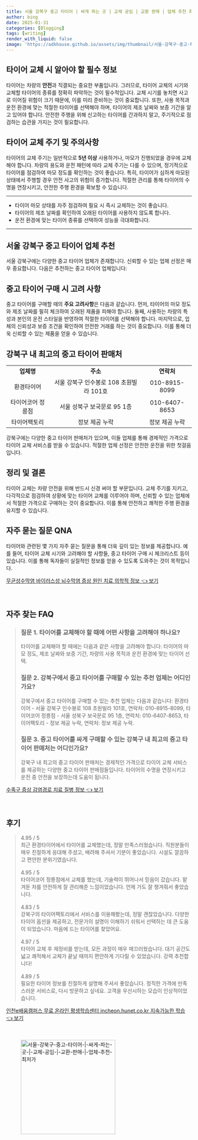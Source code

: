 ```yaml
---
title: 서울 강북구 중고 타이어 | 싸게 파는 곳 | 교체 공임 | 교환 판매 | 업체 추천 최저가
author: bing
date: 2025-01-31
categories: [Blogging]
tags: [writing]
render_with_liquid: false
image: 'https://adkhouse.github.io/assets/img/thumbnail/서울-강북구-중고-타이어-|-싸게-파는-곳-|-교체-공임-|-교환-판매-|-업체-추천-최저가.webp'
---
```



<h2 id='타이어 교체 필수 정보'>타이어 교체 시 알아야 할 필수 정보</h2>

<p>타이어는 차량의 <b>안전</b>과 직결되는 중요한 부품입니다. 그러므로, 타이어 교체의 시기와 교체할 타이어의 종류를 정확히 파악하는 것이 필수적입니다. 교체 시기를 놓치면 사고로 이어질 위험이 크기 때문에, 이를 미리 준비하는 것이 중요합니다. 또한, 사용 목적과 운전 환경에 맞는 적절한 타이어를 선택해야 하며, 타이어의 제조 날짜와 보증 기간을 알고 있어야 합니다. 안전한 주행을 위해 신고하는 타이어를 간과하지 말고, 주기적으로 점검하는 습관을 가지는 것이 필요합니다.</p>

<h2 id='타이어 교체 주기 및 주의사항'>타이어 교체 주기 및 주의사항</h2>

<p>타이어의 교체 주기는 일반적으로 <b>5년 이상</b> 사용하거나, 마모가 진행되었을 경우에 교체해야 합니다. 차량의 용도와 운전 패턴에 따라 교체 주기는 다를 수 있으며, 정기적으로 타이어를 점검하여 마모 정도를 확인하는 것이 좋습니다. 특히, 타이어가 심하게 마모된 상태에서 주행할 경우 안전 사고의 위험이 증가합니다. 적절한 관리를 통해 타이어의 수명을 연장시키고, 안전한 주행 환경을 확보할 수 있습니다.</p>

<hr />

<ul>
    <li>타이어 마모 상태를 자주 점검하여 필요 시 즉시 교체하는 것이 좋습니다.</li>
    <li>타이어의 제조 날짜를 확인하여 오래된 타이어를 사용하지 않도록 합니다.</li>
    <li>운전 환경에 맞는 타이어 종류를 선택하여 성능을 극대화합니다.</li>
</ul>

<hr />

<h2 id='서울 강북구 중고 타이어 업체 추천'>서울 강북구 중고 타이어 업체 추천</h2>

<p>서울 강북구에는 다양한 중고 타이어 업체가 존재합니다. 신뢰할 수 있는 업체 선정은 매우 중요합니다. 다음은 추천하는 중고 타이어 업체입니다:</p>

<h2 id='중고 타이어 구매 시 고려 사항'>중고 타이어 구매 시 고려 사항</h2>

<p>중고 타이어를 구매할 때의 <b>주요 고려사항</b>은 다음과 같습니다. 먼저, 타이어의 마모 정도와 제조 날짜를 필히 체크하여 오래된 제품을 피해야 합니다. 둘째, 사용하는 차량의 특성과 본인의 운전 스타일을 반영하여 적절한 타이어를 선택해야 합니다. 마지막으로, 업체의 신뢰성과 보증 조건을 확인하여 안전한 거래를 하는 것이 중요합니다. 이를 통해 더욱 신뢰할 수 있는 제품을 얻을 수 있습니다.</p>

<h2 id='강북구 내 최고의 중고 타이어 판매처'>강북구 내 최고의 중고 타이어 판매처</h2>

<table>
    <tr>
        <td style="text-align: center; height: 17px;"><b>업체명</b></td>
        <td style="text-align: center; height: 17px;"><b>주소</b></td>
        <td style="text-align: center; height: 17px;"><b>연락처</b></td>
    </tr>
    <tr>
        <td style="text-align: center; height: 17px;">환경타이어</td>
        <td style="text-align: center; height: 17px;">서울 강북구 인수봉로 108 초원빌라 101호</td>
        <td style="text-align: center; height: 17px;">010-8915-8099</td>
    </tr>
    <tr>
        <td style="text-align: center; height: 17px;">타이어코어 정릉점</td>
        <td style="text-align: center; height: 17px;">서울 성북구 보국문로 95 1층</td>
        <td style="text-align: center; height: 17px;">010-6407-8653</td>
    </tr>
    <tr>
        <td style="text-align: center; height: 17px;">타이어팩토리</td>
        <td style="text-align: center; height: 17px;">정보 제공 누락</td>
        <td style="text-align: center; height: 17px;">정보 제공 누락</td>
    </tr>
</table>

<p>강북구에는 다양한 중고 타이어 판매처가 있으며, 이들 업체를 통해 경제적인 가격으로 타이어 교체 서비스를 받을 수 있습니다. 적절한 업체 선정은 안전한 운전을 위한 첫걸음입니다.</p>

<h2 id='정리 및 결론'>정리 및 결론</h2>

<p>타이어 교체는 차량 안전을 위해 반드시 신경 써야 할 부문입니다. 교체 주기를 지키고, 다각적으로 점검하여 상황에 맞는 타이어 교체를 이루어야 하며, 신뢰할 수 있는 업체에서 적절한 가격으로 구매하는 것이 중요합니다. 이를 통해 안전하고 쾌적한 주행 환경을 유지할 수 있습니다.</p>

<h2 id='자주 묻는 질문 QNA'>자주 묻는 질문 QNA</h2>

<p>타이어와 관련된 몇 가지 자주 묻는 질문을 통해 더욱 깊이 있는 정보를 제공합니다. 예를 들어, 타이어 교체 시기와 고려해야 할 사항들, 중고 타이어 구매 시 체크리스트 등이 있습니다. 이를 통해 독자들이 실질적인 정보를 얻을 수 있도록 도와주는 것이 목적입니다.</p>


<p><a class="click-button" title="무균성수막염 바이러스성 뇌수막염 증상 원인 치료 의학적 정보" href="https://adkhouse.github.io/posts/%EB%AC%B4%EA%B7%A0%EC%84%B1%EC%88%98%EB%A7%89%EC%97%BC-%EB%B0%94%EC%9D%B4%EB%9F%AC%EC%8A%A4%EC%84%B1-%EB%87%8C%EC%88%98%EB%A7%89%EC%97%BC-%EC%A6%9D%EC%83%81-%EC%9B%90%EC%9D%B8-%EC%B9%98%EB%A3%8C-%EC%9D%98%ED%95%99%EC%A0%81-%EC%A0%95%EB%B3%B4/" rel="dofollow">무균성수막염 바이러스성 뇌수막염 증상 원인 치료 의학적 정보 👈 보기</a></p><br>
<h2 id='자주_찾는_FAQ'>자주 찾는 FAQ</h2>
<div itemscope="" itemtype="https://schema.org/FAQPage"> 
<blockquote> 
<div itemscope="" itemprop="mainEntity" itemtype="https://schema.org/Question"> 
<h3 itemprop="name">질문 1. 타이어를 교체해야 할 때에 어떤 사항을 고려해야 하나요?</h3> 
<div itemscope="" itemprop="acceptedAnswer" itemtype="https://schema.org/Answer"> 
<span itemprop="text"> 
<p>타이어를 교체해야 할 때에는 다음과 같은 사항을 고려해야 합니다: 타이어의 마모 정도, 제조 날짜와 보증 기간, 차량의 사용 목적과 운전 환경에 맞는 타이어 선택.</p> 
</span> 
</div> 
</div> 

<div itemscope="" itemprop="mainEntity" itemtype="https://schema.org/Question"> 
<h3 itemprop="name">질문 2. 강북구에서 중고 타이어를 구매할 수 있는 추천 업체는 어디인가요?</h3> 
<div itemscope="" itemprop="acceptedAnswer" itemtype="https://schema.org/Answer"> 
<span itemprop="text"> 
<p>강북구에서 중고 타이어를 구매할 수 있는 추천 업체는 다음과 같습니다: 환경타이어 - 서울 강북구 인수봉로 108 초원빌라 101호, 연락처: 010-8915-8099, 타이어코어 정릉점 - 서울 성북구 보국문로 95 1층, 연락처: 010-6407-8653, 타이어팩토리 - 정보 제공 누락, 연락처: 정보 제공 누락.</p> 
</span> 
</div> 
</div> 

<div itemscope="" itemprop="mainEntity" itemtype="https://schema.org/Question"> 
<h3 itemprop="name">질문 3. 중고 타이어를 싸게 구매할 수 있는 강북구 내 최고의 중고 타이어 판매처는 어디인가요?</h3> 
<div itemscope="" itemprop="acceptedAnswer" itemtype="https://schema.org/Answer"> 
<span itemprop="text"> 
<p>강북구 내 최고의 중고 타이어 판매처는 경제적인 가격으로 타이어 교체 서비스를 제공하는 다양한 중고 타이어 판매점들입니다. 타이어의 수명을 연장시키고 운전 중 안전을 보장하는데 도움이 됩니다.</p> 
</span> 
</div> 
</div> 
</blockquote> 
</div>
<p><a class="click-button" title="수족구 증상 감염경로 치료 질병 정보" href="https://adkhouse.github.io/posts/%EC%88%98%EC%A1%B1%EA%B5%AC-%EC%A6%9D%EC%83%81-%EA%B0%90%EC%97%BC%EA%B2%BD%EB%A1%9C-%EC%B9%98%EB%A3%8C-%EC%A7%88%EB%B3%91-%EC%A0%95%EB%B3%B4/" rel="dofollow">수족구 증상 감염경로 치료 질병 정보 👈 보기</a></p><br>
<h2 id='후기'>후기</h2>
<div itemscope itemtype="https://schema.org/Product">
  <blockquote>
  <div itemprop="review" itemscope itemtype="https://schema.org/Review">
      <div itemprop="reviewRating" itemscope itemtype="https://schema.org/Rating"> <span itemprop="ratingValue">4.95</span> / <span itemprop="bestRating">5</span> </div>
      <span itemprop="reviewBody">최근 환경타이어에서 타이어를 교체했는데, 정말 만족스러웠습니다. 직원분들이 매우 친절하게 응대해 주셨고, 배려해 주셔서 기분이 좋았습니다. 시설도 깔끔하고 편안한 분위기였습니다.</span>
  </div>
  <br>
  <div itemprop="review" itemscope itemtype="https://schema.org/Review">
      <div itemprop="reviewRating" itemscope itemtype="https://schema.org/Rating"> <span itemprop="ratingValue">4.95</span> / <span itemprop="bestRating">5</span> </div>
      <span itemprop="reviewBody">타이어코어 정릉점에서 교체를 했는데, 기술력이 뛰어나서 믿음이 갔습니다. 맡겨둔 차를 안전하게 잘 관리해준 느낌이었습니다. 언제 가도 잘 챙겨줘서 좋았습니다.</span>
  </div>
  <br>
  <div itemprop="review" itemscope itemtype="https://schema.org/Review">
      <div itemprop="reviewRating" itemscope itemtype="https://schema.org/Rating"> <span itemprop="ratingValue">4.83</span> / <span itemprop="bestRating">5</span> </div>
      <span itemprop="reviewBody">강북구의 타이어팩토리에서 서비스를 이용해봤는데, 정말 괜찮았습니다. 다양한 타이어 옵션을 제공하고, 전문가의 설명이 이해하기 쉬워서 선택하는 데 큰 도움이 되었습니다. 마음에 드는 타이어를 찾았어요.</span>
  </div>
  <br>
  <div itemprop="review" itemscope itemtype="https://schema.org/Review">
      <div itemprop="reviewRating" itemscope itemtype="https://schema.org/Rating"> <span itemprop="ratingValue">4.97</span> / <span itemprop="bestRating">5</span> </div>
      <span itemprop="reviewBody">타이어 교체 후 재정비를 받는데, 모든 과정이 매우 매끄러웠습니다. 대기 공간도 넓고 쾌적해서 교체가 끝날 때까지 편안하게 기다릴 수 있었습니다. 강력 추천합니다!</span>
  </div>
  <br>
  <div itemprop="review" itemscope itemtype="https://schema.org/Review">
      <div itemprop="reviewRating" itemscope itemtype="https://schema.org/Rating"> <span itemprop="ratingValue">4.89</span> / <span itemprop="bestRating">5</span> </div>
      <span itemprop="reviewBody">필요한 타이어 정보를 친절하게 설명해 주셔서 좋았습니다. 정직한 가격에 만족스러운 서비스로, 다시 방문하고 싶네요. 고객을 우선시하는 모습이 인상적이었습니다.</span>
  </div>
  </blockquote>
</div>
<p><a class="click-button" title="인천e배움캠퍼스 무료 온라인 평생학습센터 incheon.hunet.co.kr 지속가능한 학습" href="https://adkhouse.github.io/posts/%EC%9D%B8%EC%B2%9Ce%EB%B0%B0%EC%9B%80%EC%BA%A0%ED%8D%BC%EC%8A%A4-%EB%AC%B4%EB%A3%8C-%EC%98%A8%EB%9D%BC%EC%9D%B8-%ED%8F%89%EC%83%9D%ED%95%99%EC%8A%B5%EC%84%BC%ED%84%B0-incheon.hunet.co.kr-%EC%A7%80%EC%86%8D%EA%B0%80%EB%8A%A5%ED%95%9C-%ED%95%99%EC%8A%B5/" rel="dofollow">인천e배움캠퍼스 무료 온라인 평생학습센터 incheon.hunet.co.kr 지속가능한 학습 👈 보기</a></p><br>
<figure class="image"><img src="https://adkhouse.github.io/assets/img/thumbnail/서울-강북구-중고-타이어-|-싸게-파는-곳-|-교체-공임-|-교환-판매-|-업체-추천-최저가.webp" alt="서울-강북구-중고-타이어-|-싸게-파는-곳-|-교체-공임-|-교환-판매-|-업체-추천-최저가" width="256" height="256"></figure>